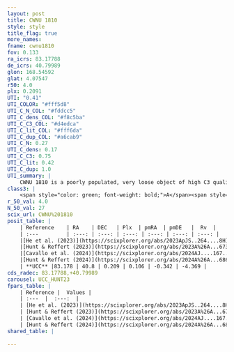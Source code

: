 ```yaml
---
layout: post
title: CWNU 1810
style: style
title_flag: true
more_names: 
fname: cwnu1810
fov: 0.133
ra_icrs: 83.17788
de_icrs: 40.79989
glon: 168.54592
glat: 4.07547
r50: 4.0
plx: 0.2091
UTI: "0.41"
UTI_COLOR: "#fff5d8"
UTI_C_N_COL: "#fddcc5"
UTI_C_dens_COL: "#f8c5ba"
UTI_C_C3_COL: "#d4edca"
UTI_C_lit_COL: "#fff6da"
UTI_C_dup_COL: "#a6cab9"
UTI_C_N: 0.27
UTI_C_dens: 0.17
UTI_C_C3: 0.75
UTI_C_lit: 0.42
UTI_C_dup: 1.0
UTI_summary: |
    CWNU 1810 is a poorly populated, very loose object of high C3 quality. It was recently reported in the literature.
class3: |
    <span style="color: green; font-weight: bold;">A</span><span style="color: #FFC300; font-weight: bold;">B</span>
r_50_val: 4.0
N_50_val: 27
scix_url: CWNU%201810
posit_table: |
    | Reference    | RA    | DEC   | Plx  | pmRA  | pmDE   |  Rv  |
    | :---         | :---: | :---: | :---: | :---: | :---: | :---: |
    |[He et al. (2023)](https://scixplorer.org/abs/2023ApJS..264....8H) | 83.148 | 40.859 | 0.231 | 0.11 | -0.34 | -4.37 |
    |[Hunt & Reffert (2023)](https://scixplorer.org/abs/2023A%26A...673A.114H) | 83.19 | 40.78 | 0.197 | 0.089 | -0.356 | -- |
    |[Cavallo et al. (2024)](https://scixplorer.org/abs/2024AJ....167...12C) | 83.194 | 40.797 | 0.195 | -- | -- | -- |
    |[Hunt & Reffert (2024)](https://scixplorer.org/abs/2024A%26A...686A..42H) | 83.19 | 40.78 | 0.197 | 0.089 | -0.356 | -- |
    | **UCC** |83.178 | 40.8 | 0.209 | 0.106 | -0.342 | -4.369 | 
cds_radec: 83.17788,+40.79989
carousel: UCC_HUNT23
fpars_table: |
    | Reference |  Values |
    | :---  |  :---:  |
    | [He et al. (2023)](https://scixplorer.org/abs/2023ApJS..264....8H) | `A0=1.8, m-M=13.0, logAge=8.5` |
    | [Hunt & Reffert (2023)](https://scixplorer.org/abs/2023A%26A...673A.114H) | `AV50=1.663, diffAV50=1.331, MOD50=13.371, logAge50=7.783` |
    | [Cavallo et al. (2024)](https://scixplorer.org/abs/2024AJ....167...12C) | `AV50=1.87, dMod50=12.88, logAge50=7.71, [Fe/H]50=-0.38` |
    | [Hunt & Reffert (2024)](https://scixplorer.org/abs/2024A%26A...686A..42H) | `MassJ=275.128` |
shared_table: |
    
---
```

